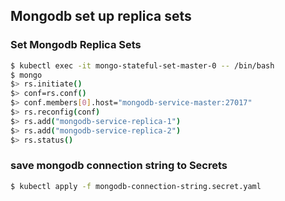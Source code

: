 ## Mongodb set up replica sets

### Set Mongodb Replica Sets

```sh
$ kubectl exec -it mongo-stateful-set-master-0 -- /bin/bash
$ mongo
$> rs.initiate()
$> conf=rs.conf()
$> conf.members[0].host="mongodb-service-master:27017"
$> rs.reconfig(conf)
$> rs.add("mongodb-service-replica-1")
$> rs.add("mongodb-service-replica-2")
$> rs.status()
```

### save mongodb connection string to Secrets

```sh
$ kubectl apply -f mongodb-connection-string.secret.yaml
```
